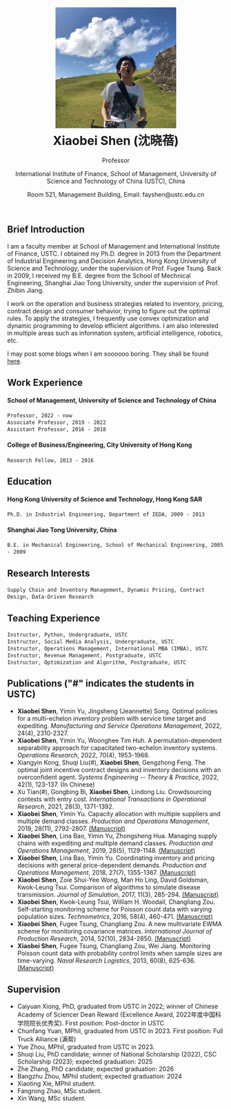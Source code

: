 <h1 align="center">
  <a href="https://raw.githubusercontent.com/fay-x-shen/MyResume/master/picme.jpg" title="Image_Me">
    <img alt="Me" src="https://raw.githubusercontent.com/fay-x-shen/MyResume/master/picme.jpg" width="280px" height="280px" />
  </a>
  <br />
  Xiaobei Shen (沈晓蓓) 
</h1>

<p align="center">
  Professor  
</p>

<p align="center">
  International Institute of Finance, School of Management, University of Science and Technology of China (USTC), China
 </p>
 
 <p align="center">
  Room 521, Management Building, Email: fayshen@ustc.edu.cn
 </p>

<br />

## Brief Introduction

I am a faculty member at School of Management and International Institute of Finance, USTC. I obtained my Ph.D. degree in 2013 from the Department of Industrial Engineering and Decision Analytics, Hong Kong University of Science and Technology, under the supervision of Prof. Fugee Tsung. Back in 2009, I received my B.E. degree from the School of Mechnical Engineering, Shanghai Jiao Tong University, under the supervision of Prof. Zhibin Jiang. 

I work on the operation and business strategies related to inventory, pricing, contract design and consumer behavior, trying to figure out the optimal rules. To apply the strategies, I frequently use convex optimization and dynamic programming to develop efficient algorithms. I am also interested in multiple areas such as information system, artificial intelligence, robotics, etc. 

I may post some blogs when I am soooooo boring. They shall be found [here](/blogs/Readme.md).


## Work Experience

#### School of Management, University of Science and Technology of China
    Professor, 2022 - now
    Associate Professor, 2019 - 2022
    Assistant Professor, 2016 - 2018

#### College of Business/Engineering, City University of Hong Kong 
    Research Fellow, 2013 - 2016
    

## Education

#### Hong Kong University of Science and Technology, Hong Kong SAR
    Ph.D. in Industrial Engineering, Department of IEDA, 2009 - 2013
    
#### Shanghai Jiao Tong University, China
    B.E. in Mechanical Engineering, School of Mechanical Engineering, 2005 - 2009


## Research Interests
    Supply Chain and Inventory Management, Dynamic Pricing, Contract Design, Data-Driven Research


## Teaching Experience
    Instructor, Python, Undergraduate, USTC
    Instructor, Social Media Analysis, Undergraduate, USTC
    Instructor, Operations Management, International MBA (IMBA), USTC
    Instructor, Revenue Management, Postgraduate, USTC
    Instructor, Optimization and Algorithm, Postgraduate, USTC


## Publications ("#" indicates the students in USTC)
* **Xiaobei Shen**, Yimin Yu, Jingsheng (Jeannette) Song. Optimal policies for a multi-echelon inventory problem with service time target and expediting. *Manufacturing and Service Operations Management*,  2022, 24(4), 2310-2327.
* **Xiaobei Shen**, Yimin Yu, Woonghee Tim Huh. A permutation-dependent separability approach for capacitated two-echelon inventory systems. *Operations Research*, 2022, 70(4), 1953-1968.
* Xiangyin Kong, Shuqi Liu(#), **Xiaobei Shen**, Gengzhong Feng. The optimal joint incentive contract designs and inventory decisions with an overconfident agent. *Systems Engineering -- Theory & Practice*,  2022, 42(1), 123-137. (In Chinese)
* Xu Tian(#), Gongbing Bi, **Xiaobei Shen**, Lindong Liu. Crowdsourcing contests with entry cost. *International Transactions in Operational Research*, 2021, 28(3), 1371-1392. 
* **Xiaobei Shen**, Yimin Yu. Capacity allocation with multiple suppliers and multiple demand classes. *Production and Operations Management*, 2019, 28(11), 2792-2807. [(Manuscript)](https://fay-x-shen.github.io/MyResume/papers/POM-2019-2.pdf)
* **Xiaobei Shen**, Lina Bao, Yimin Yu, Zhongsheng Hua. Managing supply chains with expediting and multiple demand classes. *Production and Operations Management*, 2019, 28(5), 1129-1148. [(Manuscript)](https://fay-x-shen.github.io/MyResume/papers/POM-2019-1.pdf)
* **Xiaobei Shen**, Lina Bao, Yimin Yu. Coordinating inventory and pricing decisions with general price-dependent demands. *Production and Operations Management*, 2018, 27(7), 1355-1367. [(Manuscript)](https://fay-x-shen.github.io/MyResume/papers/POM-2018.pdf)
* **Xiaobei Shen**, Zoie Shui-Yee Wong, Man Ho Ling, David Goldsman, Kwok-Leung Tsui. Comparison of algorithms to simulate disease transmission. *Journal of Simulation*, 2017, 11(3), 285-294. [(Manuscript)](https://fay-x-shen.github.io/MyResume/papers/JSim-2016.pdf)
* **Xiaobei Shen**, Kwok-Leung Tsui, William H. Woodall, Changliang Zou. Self-starting monitoring scheme for Poisson count data with varying population sizes. *Technometrics*, 2016, 58(4), 460-471. [(Manuscript)](https://fay-x-shen.github.io/MyResume/papers/Tech-2016.pdf)
* **Xiaobei Shen**, Fugee Tsung, Changliang Zou. A new multivariate EWMA scheme for monitoring covariance matrices. *International Journal of Production Research*, 2014, 52(10), 2834-2850. [(Manuscript)](https://fay-x-shen.github.io/MyResume/papers/IJPR-2014.pdf)
* **Xiaobei Shen**, Fugee Tsung, Changliang Zou, Wei Jiang. Monitoring Poisson count data with probability control limits when sample sizes are time-varying. *Naval Research Logistics*, 2013, 60(8), 625-636. [(Manuscript)](https://fay-x-shen.github.io/MyResume/papers/NRL-2013.pdf)

## Supervision 
* Caiyuan Xiong, PhD, graduated from USTC in 2022; winner of Chinese Academy of Sciencer Dean Reward (Excellence Award, 2022年度中国科学院院长优秀奖). First position: Post-doctor in USTC
* Chunfang Yuan, MPhil, graduated from USTC in 2023. First position: Full Truck Alliance (满帮)
* Yue Zhou, MPhil, graduated from USTC in 2023. 
* Shuqi Liu, PhD candidate; winner of National Scholarship (2022), CSC Scholarship (2023); expected graduation: 2025
* Zhe Zhang, PhD candidate; expected graduation: 2026
* Bangzhu Zhou, MPhil student; expected graduation: 2024
* Xiaoting Xie, MPhil student.
* Fangrong Zhao, MSc student.
* Xin Wang, MSc student.
